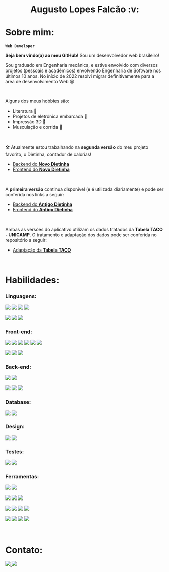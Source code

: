 <h1 align='center'>Augusto Lopes Falcão :v:</h1>

# Sobre mim:

**`Web Developer`**

**Seja bem vindo(a) ao meu GitHub!** Sou um desenvolvedor web brasileiro!

Sou graduado em Engenharia mecânica, e estive envolvido com diversos projetos (pessoais e acadêmicos) envolvendo Engenharia de Software nos últimos 10 anos. No início de 2022 resolvi migrar definitivamente para a área de desenvolvimento Web :sunglasses:

<br/>

Alguns dos meus hobbies são:

-   Literatura :book:
-   Projetos de eletrônica embarcada :electric_plug:
-   Impressão 3D :fire_extinguisher:
-   Musculação e corrida :running_shirt_with_sash:

<br/>

:hammer_and_wrench: Atualmente estou trabalhando na **segunda versão** do meu projeto favorito, o Dietinha, contador de calorias!

-   [Backend do **Novo Dietinha**](https://github.com/augustolfp/dietinha_backend)
-   [Frontend do **Novo Dietinha**](https://github.com/augustolfp/dietinha_frontend)

<br/>

A **primeira versão** continua disponível (e é utilizada diariamente) e pode ser conferida nos links a seguir:

-   [Backend do **Antigo Dietinha**](https://github.com/augustolfp/calories-tracker-backend)
-   [Frontend do **Antigo Dietinha**](https://github.com/augustolfp/calories-tracker-frontend-v2)

<br/>

Ambas as versões do aplicativo utilizam os dados tratados da **Tabela TACO - UNICAMP**. O tratamento e adaptação dos dados pode ser conferida no repositório a seguir:

-   [Adaptação da **Tabela TACO**](https://github.com/augustolfp/Taco-table-simplifier)

<br/>

# Habilidades:

### **Linguagens:**

<img src="https://img.shields.io/badge/JavaScript-323330?style=for-the-badge&logo=javascript&logoColor=F7DF1E" /> <img src='https://img.shields.io/badge/TypeScript-007ACC?style=for-the-badge&logo=typescript&logoColor=white' /> <img src="https://img.shields.io/badge/HTML5-E34F26?style=for-the-badge&logo=html5&logoColor=white" /> <img src='https://img.shields.io/badge/CSS3-1572B6?style=for-the-badge&logo=css3&logoColor=white' />

<img src='https://img.shields.io/badge/C-00599C?style=for-the-badge&logo=c&logoColor=white' /> <img src='https://img.shields.io/badge/C%2B%2B-00599C?style=for-the-badge&logo=c%2B%2B&logoColor=white' /> <img src='https://img.shields.io/badge/Python-FFD43B?style=for-the-badge&logo=python&logoColor=blue' />
<br/>

### **Front-end:**

<img src='https://img.shields.io/badge/React-20232A?style=for-the-badge&logo=react&logoColor=61DAFB' /> <img src='https://img.shields.io/badge/next.js-000000?style=for-the-badge&logo=nextdotjs&logoColor=white' /> <img src='https://img.shields.io/badge/Vite-B73BFE?style=for-the-badge&logo=vite&logoColor=FFD62E' /> <img src='https://img.shields.io/badge/react%20QUERY-EF4444?style=for-the-badge&logo=react%20table&logoColor=white' /> <img src='https://img.shields.io/badge/React_Router-CA4245?style=for-the-badge&logo=react-router&logoColor=white' /> <img src='https://img.shields.io/badge/Redux-593D88?style=for-the-badge&logo=redux&logoColor=white' />

<img src='https://img.shields.io/badge/styled--components-DB7093?style=for-the-badge&logo=styled-components&logoColor=white' /> <img src='https://img.shields.io/badge/Chakra--UI-319795?style=for-the-badge&logo=chakra-ui&logoColor=white' /> <img src='https://img.shields.io/badge/Tailwind_CSS-38B2AC?style=for-the-badge&logo=tailwind-css&logoColor=white' />
<br/>

### **Back-end:**

<img src='https://img.shields.io/badge/Node.js-339933?style=for-the-badge&logo=nodedotjs&logoColor=white'/> <img src='https://img.shields.io/badge/ts--node-3178C6?style=for-the-badge&logo=ts-node&logoColor=white' />

<img src='https://img.shields.io/badge/Express.js-000000?style=for-the-badge&logo=express&logoColor=white' /> <img src='https://img.shields.io/badge/JWT-000000?style=for-the-badge&logo=JSON%20web%20tokens&logoColor=white' /> <img src='https://img.shields.io/badge/Prisma-3982CE?style=for-the-badge&logo=Prisma&logoColor=white'>
<br/>

### **Database:**

<img src='https://img.shields.io/badge/PostgreSQL-316192?style=for-the-badge&logo=postgresql&logoColor=white' /> <img src='https://img.shields.io/badge/MongoDB-4EA94B?style=for-the-badge&logo=mongodb&logoColor=white'>
<br/>

### **Design:**

<img src='https://img.shields.io/badge/Inkscape-000000?style=for-the-badge&logo=Inkscape&logoColor=white' /> <img src='https://img.shields.io/badge/Figma-F24E1E?style=for-the-badge&logo=figma&logoColor=white' />
<br/>

### **Testes:**

<img src='https://img.shields.io/badge/Cypress-17202C?style=for-the-badge&logo=cypress&logoColor=white' /> <img src='https://img.shields.io/badge/Jest-C21325?style=for-the-badge&logo=jest&logoColor=white' />
<br/>

### **Ferramentas:**

<img src='https://img.shields.io/badge/eslint-3A33D1?style=for-the-badge&logo=eslint&logoColor=white' /> <img src='https://img.shields.io/badge/prettier-1A2C34?style=for-the-badge&logo=prettier&logoColor=F7BA3E' />

<img src='https://img.shields.io/badge/GIT-E44C30?style=for-the-badge&logo=git&logoColor=white' /> <img src='https://img.shields.io/badge/GitHub-100000?style=for-the-badge&logo=github&logoColor=white' /> <img src='https://img.shields.io/badge/GitHub_Actions-2088FF?style=for-the-badge&logo=github-actions&logoColor=white'>

<img src='https://img.shields.io/badge/Heroku-430098?style=for-the-badge&logo=heroku&logoColor=white'/> <img src='https://img.shields.io/badge/Amazon_AWS-FF9900?style=for-the-badge&logo=amazonaws&logoColor=white' /> <img src='	https://img.shields.io/badge/Vercel-000000?style=for-the-badge&logo=vercel&logoColor=white' /> <img src='https://img.shields.io/badge/Firebase-F29D0C?style=for-the-badge&logo=firebase&logoColor=white' />

<img src='https://img.shields.io/badge/Docker-2CA5E0?style=for-the-badge&logo=docker&logoColor=white' /> <img src='	https://img.shields.io/badge/npm-CB3837?style=for-the-badge&logo=npm&logoColor=white'> <img src='https://img.shields.io/badge/GNU%20Bash-4EAA25?style=for-the-badge&logo=GNU%20Bash&logoColor=white' /> <img src='https://img.shields.io/badge/Linux-FCC624?style=for-the-badge&logo=linux&logoColor=black' />

<br/>

# Contato:

[<img src='https://img.shields.io/badge/Gmail-D14836?style=for-the-badge&logo=gmail&logoColor=white' /> ](mailto:augustolfp@gmail.com) [<img src='https://img.shields.io/badge/LinkedIn-0077B5?style=for-the-badge&logo=linkedin&logoColor=white' />](https://www.linkedin.com/in/augustolopesfalcao/)
<br/>
